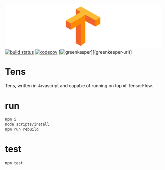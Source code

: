 ![](https://github.com/tensjs/tens/blob/a33411aff87b3b72b7a7db54a187c71f24709c32/tens.png)
[![build status][travis-image]][travis-url]
[![codecov][coveralls-image]][coveralls-url]
[![greenkeeper](greenkeeper-image)][(greenkeeper-url)]

# Tens

Tens, written in Javascript and capable of running on top of TensorFlow.

# run

```shell
npm i
node scripts/install
npm run rebuild
```

# test

```shell
npm test
```

[travis-image]: https://travis-ci.org/tensjs/tens.svg?branch=master
[travis-url]: https://travis-ci.org/tensjs/tens
[coveralls-image]: https://codecov.io/gh/tensjs/tens/branch/master/graph/badge.svg
[coveralls-url]: https://codecov.io/gh/tensjs/tens
[greenkeeper-image]: https://badges.greenkeeper.io/tensjs/tens.svg
[greenkeeper-url]: https://greenkeeper.io
